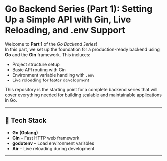 # Go Backend Series (Part 1): Setting Up a Simple API with Gin, Live Reloading, and .env Support

Welcome to **Part 1** of the _Go Backend Series_!  
In this part, we set up the foundation for a production-ready backend using **Go** and the **Gin** framework. This includes:

- Project structure setup
- Basic API routing with Gin
- Environment variable handling with `.env`
- Live reloading for faster development

This repository is the starting point for a complete backend series that will cover everything needed for building scalable and maintainable applications in Go.

---

## 🔧 Tech Stack

- **Go (Golang)**
- **Gin** – Fast HTTP web framework
- **godotenv** – Load environment variables
- **Air** – Live reloading during development

---